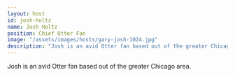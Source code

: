 ```yaml
---
layout: host
id: josh-holtz
name: Josh Holtz
position: Chief Otter Fan
image: "/assets/images/hosts/gary-josh-1024.jpg"
description: "Josh is an avid Otter fan based out of the greater Chicago area."
---
```

Josh is an avid Otter fan based out of the greater Chicago area.
